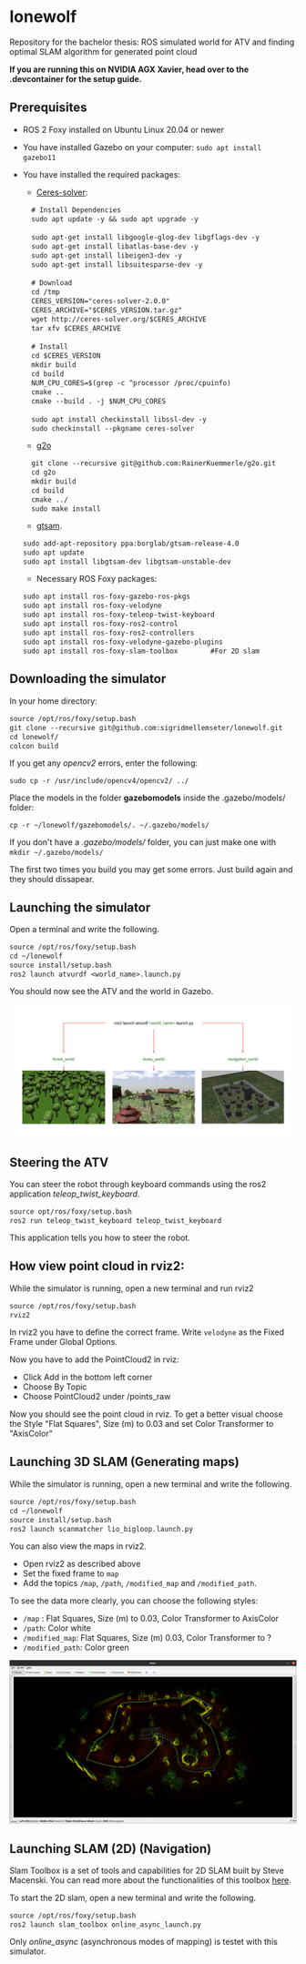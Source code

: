# lonewolf
Repository for the bachelor thesis: ROS simulated world for ATV and finding optimal SLAM algorithm for generated point cloud

**If you are running this on NVIDIA AGX Xavier, head over to the .devcontainer for the setup guide.**

## Prerequisites
- ROS 2 Foxy installed on Ubuntu Linux 20.04 or newer
- You have installed Gazebo on your computer: ```sudo apt install gazebo11```
- You have installed the required packages: 
  - [Ceres-solver](https://brucknem.github.io/posts/install-ceres-solver/): 
  ```
    # Install Dependencies
    sudo apt update -y && sudo apt upgrade -y

    sudo apt-get install libgoogle-glog-dev libgflags-dev -y
    sudo apt-get install libatlas-base-dev -y
    sudo apt-get install libeigen3-dev -y
    sudo apt-get install libsuitesparse-dev -y

    # Download
    cd /tmp
    CERES_VERSION="ceres-solver-2.0.0"
    CERES_ARCHIVE="$CERES_VERSION.tar.gz"
    wget http://ceres-solver.org/$CERES_ARCHIVE
    tar xfv $CERES_ARCHIVE

    # Install
    cd $CERES_VERSION
    mkdir build
    cd build
    NUM_CPU_CORES=$(grep -c ^processor /proc/cpuinfo)
    cmake ..
    cmake --build . -j $NUM_CPU_CORES

    sudo apt install checkinstall libssl-dev -y
    sudo checkinstall --pkgname ceres-solver
  ```
  - [g2o](https://github.com/RainerKuemmerle/g2o)
  ```
    git clone --recursive git@github.com:RainerKuemmerle/g2o.git
    cd g2o
    mkdir build
    cd build
    cmake ../
    sudo make install
  ```

  - [gtsam](https://github.com/borglab/gtsam). 
  ```
  sudo add-apt-repository ppa:borglab/gtsam-release-4.0
  sudo apt update
  sudo apt install libgtsam-dev libgtsam-unstable-dev
  ```
  - Necessary ROS Foxy packages: 
  ```
  sudo apt install ros-foxy-gazebo-ros-pkgs
  sudo apt install ros-foxy-velodyne 
  sudo apt install ros-foxy-teleop-twist-keyboard
  sudo apt install ros-foxy-ros2-control
  sudo apt install ros-foxy-ros2-controllers
  sudo apt install ros-foxy-velodyne-gazebo-plugins
  sudo apt install ros-foxy-slam-toolbox        #For 2D slam
  ```

## Downloading the simulator
In your home directory:
```
source /opt/ros/foxy/setup.bash
git clone --recursive git@github.com:sigridmellemseter/lonewolf.git
cd lonewolf/
colcon build
```
If you get any *opencv2* errors, enter the following: 
```
sudo cp -r /usr/include/opencv4/opencv2/ ../
```

Place the models in the folder **gazebomodels** inside the .gazebo/models/ folder:

```
cp -r ~/lonewolf/gazebomodels/. ~/.gazebo/models/
```

If you don't have a *.gazebo/models/* folder, you can just make one with ```mkdir ~/.gazebo/models/```

The first two times you build you may get some errors. Just build again and they should dissapear. 


## Launching the simulator
Open a terminal and write the following. 
```
source /opt/ros/foxy/setup.bash
cd ~/lonewolf
source install/setup.bash
ros2 launch atvurdf <world_name>.launch.py
```
You should now see the ATV and the world in Gazebo. 

![Simulator in Gazebo](.images/launchworlds.png  "Simulator")

## Steering the ATV
You can steer the robot through keyboard commands using the ros2 application *teleop_twist_keyboard*.

```
source opt/ros/foxy/setup.bash
ros2 run teleop_twist_keyboard teleop_twist_keyboard
```
This application tells you how to steer the robot. 

## How view point cloud in rviz2: 
While the simulator is running, open a new terminal and run rviz2 
```
source /opt/ros/foxy/setup.bash
rviz2 
```

In rviz2 you have to define the correct frame. Write `velodyne` as the Fixed Frame under Global Options. 

Now you have to add the PointCloud2 in rviz: 
- Click Add in the bottom left corner 
- Choose By Topic 
- Choose PointCloud2 under /points_raw

Now you should see the point cloud in rviz. To get a better visual choose the Style "Flat Squares", Size (m) to 0.03 and set Color Transformer to "AxisColor"

## Launching 3D SLAM (Generating maps)
While the simulator is running, open a new terminal and write the following. 
```
source /opt/ros/foxy/setup.bash
cd ~/lonewolf
source install/setup.bash
ros2 launch scanmatcher lio_bigloop.launch.py
```
You can also view the maps in rviz2. 
- Open rviz2 as described above 
- Set the fixed frame to `map` 
- Add the topics `/map`, `/path`, `/modified_map` and `/modified_path`. 
  
To see the data more clearly, you can choose the following styles: 
- `/map` : Flat Squares, Size (m) to 0.03, Color Transformer to AxisColor
- `/path`: Color white
- `/modified_map`: Flat Squares, Size (m) 0.03, Color Transformer to ? 
- `/modified_path`: Color green

![Map, path, modified map and modified path i Rviz2](.images/SLAMcorrect.png "map from point cloud and SLAM")


## Launching SLAM (2D) (Navigation)
Slam Toolbox is a set of tools and capabilities for 2D SLAM built by Steve Macenski. You can read more about the functionalities of this toolbox [here](https://github.com/SteveMacenski/slam_toolbox).

To start the 2D slam, open a new terminal and write the following. 
```
source /opt/ros/foxy/setup.bash
ros2 launch slam_toolbox online_async_launch.py
```
Only *online_async* (asynchronous modes of mapping) is testet with this simulator. 


